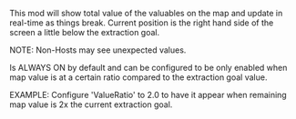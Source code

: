 This mod will show total value of the valuables on the map and update in real-time as things break. Current position is the right hand side of the screen a little below the extraction goal.

NOTE: Non-Hosts may see unexpected values.

Is ALWAYS ON by default and can be configured to be only enabled when map value is at a certain ratio compared to the extraction goal value.

EXAMPLE: Configure 'ValueRatio' to 2.0 to have it appear when remaining map value is 2x the current extraction goal.